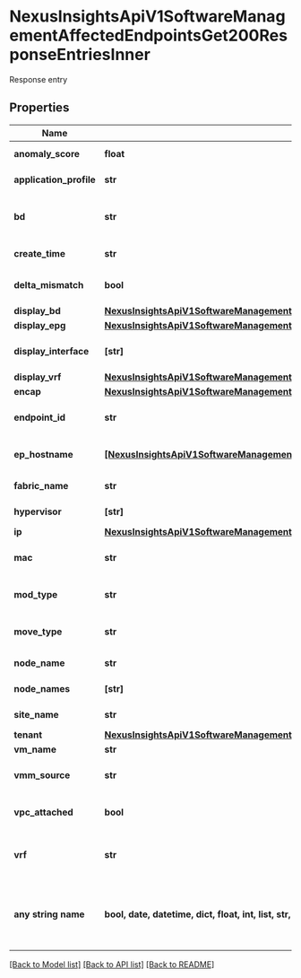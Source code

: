# NexusInsightsApiV1SoftwareManagementAffectedEndpointsGet200ResponseEntriesInner

Response entry

## Properties
Name | Type | Description | Notes
------------ | ------------- | ------------- | -------------
**anomaly_score** | **float** | Anomaly score | [optional] 
**application_profile** | **str** | Application profile | [optional] 
**bd** | **str** | Nodes of the specified BD | [optional] 
**create_time** | **str** | Timestamp of creation | [optional] 
**delta_mismatch** | **bool** | Delta mismatch status | [optional] 
**display_bd** | [**NexusInsightsApiV1SoftwareManagementAffectedEndpointsGet200ResponseEntriesInnerDisplayBd**](NexusInsightsApiV1SoftwareManagementAffectedEndpointsGet200ResponseEntriesInnerDisplayBd.md) |  | [optional] 
**display_epg** | [**NexusInsightsApiV1SoftwareManagementAffectedEndpointsGet200ResponseEntriesInnerDisplayEpg**](NexusInsightsApiV1SoftwareManagementAffectedEndpointsGet200ResponseEntriesInnerDisplayEpg.md) |  | [optional] 
**display_interface** | **[str]** | List of exposed interfaces | [optional] 
**display_vrf** | [**NexusInsightsApiV1SoftwareManagementAffectedEndpointsGet200ResponseEntriesInnerDisplayVrf**](NexusInsightsApiV1SoftwareManagementAffectedEndpointsGet200ResponseEntriesInnerDisplayVrf.md) |  | [optional] 
**encap** | [**NexusInsightsApiV1SoftwareManagementAffectedEndpointsGet200ResponseEntriesInnerEncap**](NexusInsightsApiV1SoftwareManagementAffectedEndpointsGet200ResponseEntriesInnerEncap.md) |  | [optional] 
**endpoint_id** | **str** | ID of affected endpoint | [optional] 
**ep_hostname** | [**[NexusInsightsApiV1SoftwareManagementAffectedEndpointsGet200ResponseEntriesInnerEpHostnameInner]**](NexusInsightsApiV1SoftwareManagementAffectedEndpointsGet200ResponseEntriesInnerEpHostnameInner.md) | List of endpoint hostnames | [optional] 
**fabric_name** | **str** | Name of the site | [optional] 
**hypervisor** | **[str]** | List of hypervisors | [optional] 
**ip** | [**NexusInsightsApiV1SoftwareManagementAffectedEndpointsGet200ResponseEntriesInnerIp**](NexusInsightsApiV1SoftwareManagementAffectedEndpointsGet200ResponseEntriesInnerIp.md) |  | [optional] 
**mac** | **str** | Mac address of endpoint | [optional] 
**mod_type** | **str** | Type of endpoint modification | [optional] 
**move_type** | **str** | Type of endpoint move | [optional] 
**node_name** | **str** | Name of node | [optional] 
**node_names** | **[str]** | List of node names | [optional] 
**site_name** | **str** | Name of the site | [optional] 
**tenant** | [**NexusInsightsApiV1SoftwareManagementAffectedEndpointsGet200ResponseEntriesInnerTenant**](NexusInsightsApiV1SoftwareManagementAffectedEndpointsGet200ResponseEntriesInnerTenant.md) |  | [optional] 
**vm_name** | **str** | VM Name | [optional] 
**vmm_source** | **str** | Virtual memory source | [optional] 
**vpc_attached** | **bool** | vPC attached status | [optional] 
**vrf** | **str** | Nodes of the specified VRF | [optional] 
**any string name** | **bool, date, datetime, dict, float, int, list, str, none_type** | any string name can be used but the value must be the correct type | [optional]

[[Back to Model list]](../README.md#documentation-for-models) [[Back to API list]](../README.md#documentation-for-api-endpoints) [[Back to README]](../README.md)


